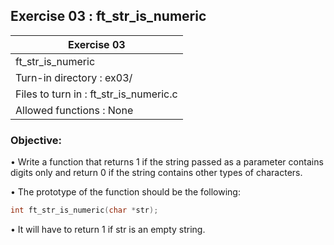 ## Exercise 03 : ft_str_is_numeric

|               Exercise 03             |
|---------------------------------------|
|             ft_str_is_numeric         |
| Turn-in directory : ex03/             |
| Files to turn in : ft_str_is_numeric.c|
| Allowed functions : None              |

 ### Objective: 

• Write a function that returns 1 if the string passed as a parameter contains
digits only and return 0 if the string contains other types of characters.

• The prototype of the function should be the following:
```C
int ft_str_is_numeric(char *str);
```
• It will have to return 1 if str is an empty string.
